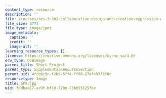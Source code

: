 ```yaml
---
content_type: resource
description: ''
file: /courses/res-3-002-collaborative-design-and-creative-expression-with-arduino-microcontrollers-january-iap-2017/fddba617ac9fbf60728e736b95525f6e_SP8.jpg
file_size: 3774
file_type: image/jpeg
image_metadata:
  caption: ''
  credit: ''
  image-alt: ''
learning_resource_types: []
license: https://creativecommons.org/licenses/by-nc-sa/4.0/
ocw_type: OCWImage
parent_title: Short Project
parent_type: SupplementalResourceSection
parent_uid: 4fcb6c5c-f2b5-5ff4-ff98-27ef482f2f0c
resourcetype: Image
title: SP8.jpg
uid: fddba617-ac9f-bf60-728e-736b95525f6e
---
```

